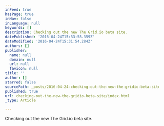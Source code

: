 ```yaml
---
inFeed: true
hasPage: true
inNav: false
inLanguage: null
keywords: []
description: Checking out the new The Grid.io beta site.
datePublished: '2016-04-24T15:33:58.359Z'
dateModified: '2016-04-24T15:31:54.284Z'
authors: []
publisher:
  name: null
  domain: null
  url: null
  favicon: null
title: ''
author: []
starred: false
sourcePath: _posts/2016-04-24-checking-out-the-new-the-gridio-beta-site.md
published: true
url: checking-out-the-new-the-gridio-beta-site/index.html
_type: Article

---
```

Checking out the new The Grid.io beta site.